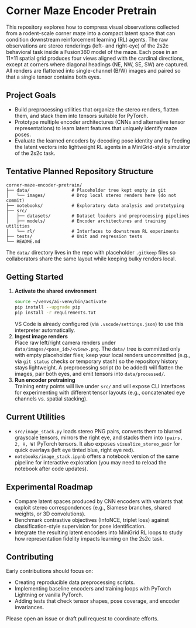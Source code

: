 # Corner Maze Encoder Pretrain

This repository explores how to compress visual observations collected from a rodent-scale corner maze into a compact latent space that can condition downstream reinforcement learning (RL) agents. The raw observations are stereo renderings (left- and right-eye) of the 2s2c behavioral task inside a Fusion360 model of the maze. Each pose in an 11×11 spatial grid produces four views aligned with the cardinal directions, except at corners where diagonal headings (NE, NW, SE, SW) are captured. All renders are flattened into single-channel (B/W) images and paired so that a single tensor contains both eyes.

## Project Goals
- Build preprocessing utilities that organize the stereo renders, flatten them, and stack them into tensors suitable for PyTorch.
- Prototype multiple encoder architectures (CNNs and alternative tensor representations) to learn latent features that uniquely identify maze poses.
- Evaluate the learned encoders by decoding pose identity and by feeding the latent vectors into lightweight RL agents in a MiniGrid-style simulator of the 2s2c task.

## Tentative Planned Repository Structure
```
corner-maze-encoder-pretrain/
├── data/                # Placeholder tree kept empty in git
│   └── images/          # Drop local stereo renders here (do not commit)
├── notebooks/           # Exploratory data analysis and prototyping
├── src/
│   ├── datasets/        # Dataset loaders and preprocessing pipelines
│   ├── models/          # Encoder architectures and training utilities
│   └── rl/              # Interfaces to downstream RL experiments
├── tests/               # Unit and regression tests
└── README.md
```
The `data/` directory lives in the repo with placeholder `.gitkeep` files so collaborators share the same layout while keeping bulky renders local.

## Getting Started
1. **Activate the shared environment**
   ```bash
   source ~/venvs/ai-venv/bin/activate
   pip install --upgrade pip
   pip install -r requirements.txt
   ```
   VS Code is already configured (via `.vscode/settings.json`) to use this interpreter automatically.
2. **Ingest image renders**  
   Place raw left/right camera renders under `data/images/<pose_id>/<view>.png`. The `data/` tree is committed only with empty placeholder files; keep your local renders uncommitted (e.g., via `git status` checks or temporary stash) so the repository history stays lightweight. A preprocessing script (to be added) will flatten the images, pair both eyes, and emit tensors into `data/processed/`.
3. **Run encoder pretraining**  
   Training entry points will live under `src/` and will expose CLI interfaces for experimenting with different tensor layouts (e.g., concatenated eye channels vs. spatial stacking).

## Current Utilities
- `src/image_stack.py` loads stereo PNG pairs, converts them to blurred grayscale tensors, mirrors the right eye, and stacks them into `(pairs, 2, H, W)` PyTorch tensors. It also exposes `visualize_stereo_pair` for quick overlays (left eye tinted blue, right eye red).
- `notebooks/image_stack.ipynb` offers a notebook version of the same pipeline for interactive exploration (you may need to reload the notebook after code updates).

## Experimental Roadmap
- Compare latent spaces produced by CNN encoders with variants that exploit stereo correspondences (e.g., Siamese branches, shared weights, or 3D convolutions).
- Benchmark contrastive objectives (InfoNCE, triplet loss) against classification-style supervision for pose identification.
- Integrate the resulting latent encoders into MiniGrid RL loops to study how representation fidelity impacts learning on the 2s2c task.

## Contributing
Early contributions should focus on:
- Creating reproducible data preprocessing scripts.
- Implementing baseline encoders and training loops with PyTorch Lightning or vanilla PyTorch.
- Adding tests that check tensor shapes, pose coverage, and encoder invariances.

Please open an issue or draft pull request to coordinate efforts.
